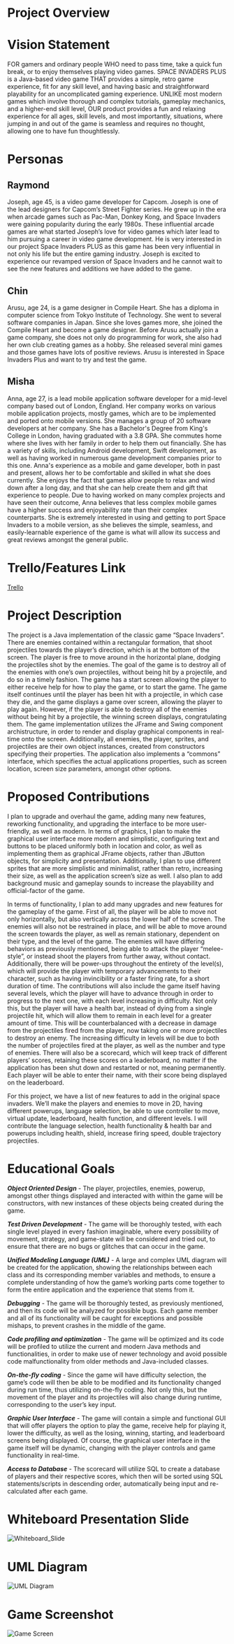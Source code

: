 # Project Overview

# Vision Statement
FOR gamers and ordinary people WHO need to pass time, take a quick fun break, or to enjoy themselves playing video games. SPACE INVADERS PLUS is a Java-based video game THAT provides a simple, retro game experience, fit for any skill level, and having basic and straightforward playability for an uncomplicated gaming experience. UNLIKE most modern games which involve thorough and complex tutorials, gameplay mechanics, and a higher-end skill level, OUR product provides a fun and relaxing experience for all ages, skill levels, and most importantly, situations, where jumping in and out of the game is seamless and requires no thought, allowing one to have fun thoughtlessly.

# Personas
## Raymond
Joseph, age 45, is a video game developer for Capcom. Joseph is one of the lead designers for Capcom’s Street Fighter series. He grew up in the era when arcade games such as Pac-Man, Donkey Kong, and Space Invaders were gaining popularity during the early 1980s. These influential arcade games are what started Joseph’s love for video games which later lead to him pursuing a career in video game development. He is very interested in our project Space Invaders PLUS as this game has been very influential in not only his life but the entire gaming industry. Joseph is excited to experience our revamped version of Space Invaders and he cannot wait to see the new features and additions we have added to the game. 

## Chin
Arusu, age 24, is a game designer in Compile Heart. She has a diploma in computer science from Tokyo Institute of Technology. She went to several software companies in Japan. Since she loves games more, she joined the Compile Heart and become a game designer.
Before Arusu actually join a game company, she does not only do programming for work, she also had her own club creating games as a hobby. She released several mini games and those games have lots of positive reviews. Arusu is interested in Space Invaders Plus and want to try and test the game.

## Misha
Anna, age 27, is a lead mobile application software developer for a mid-level company based out of London, England. Her company works on various mobile application projects, mostly games, which are to be implemented and ported onto mobile versions. She manages a group of 20 software developers at her company. She has a Bachelor's Degree from King's College in London, having graduated with a 3.8 GPA. She commutes home where she lives with her family in order to help them out financially. She has a variety of skills, including Android development, Swift development, as well as having worked in numerous game development companies prior to this one.
Anna's experience as a mobile and game developer, both in past and present, allows her to be comfortable and skilled in what she does currently. She enjoys the fact that games allow people to relax and wind down after a long day, and that she can help create them and gift that experience to people. Due to having worked on many complex projects and have seen their outcome, Anna believes that less complex mobile games have a higher success and enjoyability rate than their complex counterparts. She is extremely interested in using and getting to port Space Invaders to a mobile version, as she believes the simple, seamless, and easily-learnable experience of the game is what will allow its success and great reviews amongst the general public.

# Trello/Features Link
[Trello](https://trello.com/b/qEVfP4xu/space-invaders-plus)

# Project Description

The project is a Java implementation of the classic game “Space Invaders”. There are enemies contained within a rectangular formation, that shoot projectiles towards the player’s direction, which is at the bottom of the screen. The player is free to move around in the horizontal plane, dodging the projectiles shot by the enemies. The goal of the game is to destroy all of the enemies with one’s own projectiles, without being hit by a projectile, and do so in a timely fashion. The game has a start screen allowing the player to either receive help for how to play the game, or to start the game. The game itself continues until the player has been hit with a projectile, in which case they die, and the game displays a game over screen, allowing the player to play again. However, if the player is able to destroy all of the enemies without being hit by a projectile, the winning screen displays, congratulating them. The game implementation utilizes the JFrame and Swing component archistructure, in order to render and display graphical components in real-time onto the screen. Additionally, all enemies, the player, sprites, and projectiles are their own object instances, created from constructors specifying their properties. The application also implements a “commons” interface, which specifies the actual applications properties, such as screen location, screen size parameters, amongst other options.

# Proposed Contributions

I plan to upgrade and overhaul the game, adding many new features, reworking functionality, and upgrading the interface to be more user-friendly, as well as modern. In terms of graphics, I plan to make the graphical user interface more modern and simplistic, configuring text and buttons to be placed uniformly both in location and color, as well as implementing them as graphical JFrame objects, rather than JButton objects, for simplicity and presentation. Additionally, I plan to use different sprites that are more simplistic and minimalist, rather than retro, increasing their size, as well as the application screen’s size as well. I also plan to add background music and gameplay sounds to increase the playability and official-factor of the game.

In terms of functionality, I plan to add many upgrades and new features for the gameplay of the game. First of all, the player will be able to move not only horizontally, but also vertically across the lower half of the screen. The enemies will also not be restrained in place, and will be able to move around the screen towards the player, as well as remain stationary, dependent on their type, and the level of the game. The enemies will have differing behaviors as previously mentioned, being able to attack the player “melee-style”, or instead shoot the players from further away, without contact. Additionally, there will be power-ups throughout the entirety of the level(s), which will provide the player with temporary advancements to their character, such as having invincibility or a faster firing rate, for a short duration of time. The contributions will also include the game itself having several levels, which the player will have to advance through in order to progress to the next one, with each level increasing in difficulty. Not only this, but the player will have a health bar, instead of dying from a single projectile hit, which will allow them to remain in each level for a greater amount of time. This will be counterbalanced with a decrease in damage from the projectiles fired from the player, now taking one or more projectiles to destroy an enemy. The increasing difficulty in levels will be due to both the number of projectiles fired at the player, as well as the number and type of enemies. There will also be a scorecard, which will keep track of different players’ scores, retaining these scores on a leaderboard, no matter if the application has been shut down and restarted or not, meaning permanently. Each player will be able to enter their name, with their score being displayed on the leaderboard.

For this project, we have a list of new features to add in the original space invaders. We’ll make the players and enemies to move in 2D, having different powerups, language selection, be able to use controller to move, virtual update, leaderboard, health function, and different levels. I will contribute the language selection, health functionality & health bar and powerups including health, shield, increase firing speed, double trajectory projectiles.

# Educational Goals

**_Object Oriented Design_** - The player, projectiles, enemies, powerup, amongst other things displayed and interacted with within the game will be constructors, with new instances of these objects being created during the game.

**_Test Driven Development_** - The game will be thoroughly tested, with each single level played in every fashion imaginable, where every possibility of movement, strategy, and game-state will be considered and tried out, to ensure that there are no bugs or glitches that can occur in the game.

**_Unified Modeling Language (UML)_** - A large and complex UML diagram will be created for the application, showing the relationships between each class and its corresponding member variables and methods, to ensure a complete understanding of how the game’s working parts come together to form the entire application and the experience that stems from it.

**_Debugging_** - The game will be thoroughly tested, as previously mentioned, and then its code will be analyzed for possible bugs. Each game member and all of its functionality will be caught for exceptions and possible mishaps, to prevent crashes in the middle of the game.

**_Code profiling and optimization_** - The game will be optimized and its code will be profiled to utilize the current and modern Java methods and functionalities, in order to make use of newer technology and avoid possible code malfunctionality from older methods and Java-included classes.

**_On-the-fly coding_** - Since the game will have difficulty selection, the game’s code will then be able to be modified and its functionality changed during run time, thus utilizing on-the-fly coding. Not only this, but the movement of the player and its projectiles will also change during runtime, corresponding to the user’s key input.

**_Graphic User Interface_** - The game will contain a simple and functional GUI that will offer players the option to play the game, receive help for playing it, lower the difficulty, as well as the losing, winning, starting, and leaderboard screens being displayed. Of course, the graphical user interface in the game itself will be dynamic, changing with the player controls and game functionality in real-time.

**_Access to Database_** - The scorecard will utilize SQL to create a database of players and their respective scores, which then will be sorted using SQL statements/scripts in descending order, automatically being input and re-calculated after each game.

# Whiteboard Presentation Slide

![Whiteboard_Slide](https://github.com/mishagolikov/Space-Invaders-PLUS/blob/master/Space%20Invaders%20SLIDE.png)

# UML Diagram

![UML Diagram](https://github.com/mishagolikov/Space-Invaders-PLUS/blob/master/UML%20Diagram%20Space%20Invaders%20PLUS.png)

# Game Screenshot

![Game Screen](https://raw.githubusercontent.com/tatilattanzi/space-invaders/master/screens/space-invaders-game-screen.png)
